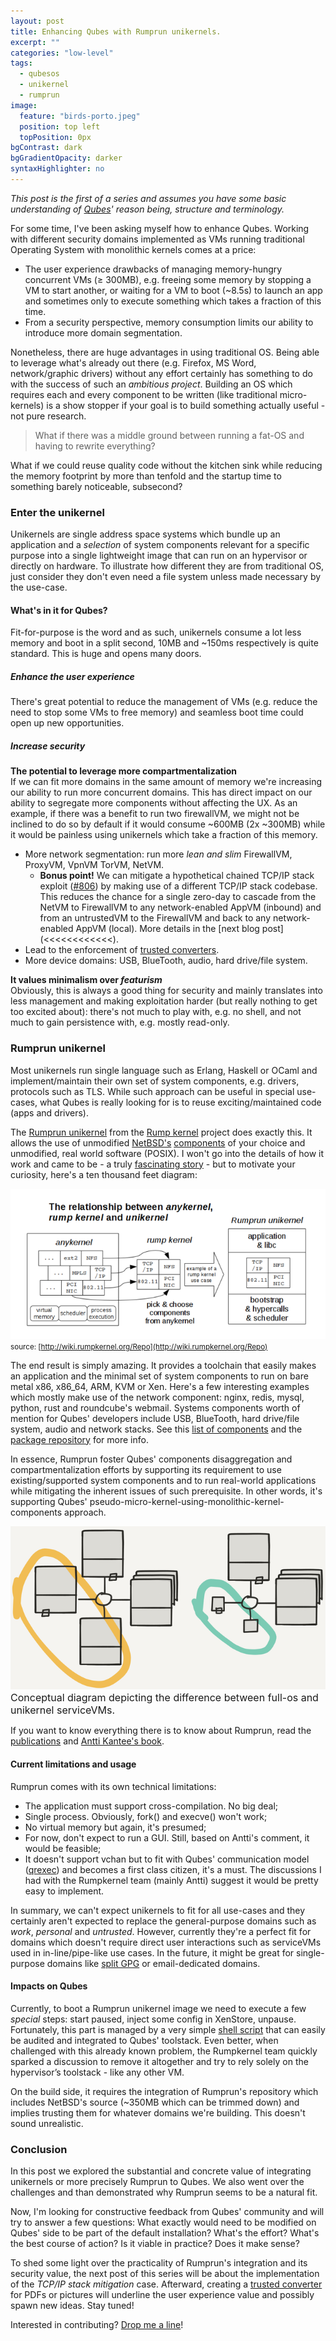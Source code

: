 ```yaml
---
layout: post
title: Enhancing Qubes with Rumprun unikernels.
excerpt: ""
categories: "low-level"
tags:
  - qubesos
  - unikernel
  - rumprun
image:
  feature: "birds-porto.jpeg"
  position: top left
  topPosition: 0px
bgContrast: dark
bgGradientOpacity: darker
syntaxHighlighter: no
---
```


_This post is the first of a series and assumes you have some basic understanding of [Qubes](https://qubes-os.org)' reason being, structure and terminology._

For some time, I've been asking myself how to enhance Qubes. Working with different security domains implemented as VMs running traditional Operating System with monolithic kernels comes at a price:

- The user experience drawbacks of managing memory-hungry concurrent VMs (&ge; 300MB), e.g. freeing some memory by stopping a VM to start another, or waiting for a VM to boot (~8.5s) to launch an app and sometimes only to execute something which takes a fraction of this time.
- From a security perspective, memory consumption limits our ability to introduce more domain segmentation.

Nonetheless, there are huge advantages in using traditional OS. Being able to leverage what's already out there (e.g. Firefox, MS Word, network/graphic drivers) without any effort certainly has something to do with the success of such an _ambitious project_. Building an OS which requires each and every component to be written (like traditional micro-kernels) is a show stopper if your goal is to build something actually useful - not pure research.

<blockquote class="largeQuote">
What if there was a middle ground between running a fat-OS and having to rewrite everything?
</blockquote>

What if we could reuse quality code without the kitchen sink while reducing the memory footprint by more than tenfold and the startup time to something barely noticeable, subsecond?

### Enter the unikernel

Unikernels are single address space systems which bundle up an application and a *selection* of system components relevant for a specific purpose into a single lightweight image that can run on an hypervisor or directly on hardware. To illustrate how different they are from traditional OS, just consider they don't even need a file system unless made necessary by the use-case.

#### What's in it for Qubes?

Fit-for-purpose is the word and as such, unikernels consume a lot less memory and boot in a split second, 10MB and ~150ms respectively is quite standard. This is huge and opens many doors.

##### Enhance the user experience

There's great potential to reduce the management of VMs (e.g. reduce the need to stop some VMs to free memory) and seamless boot time could open up new opportunities.

##### Increase security

**The potential to leverage more compartmentalization**  
  If we can fit more domains in the same amount of memory we're increasing our ability to run more concurrent domains. This has direct impact on our ability to segregate more components without affecting the UX. As an example, if there was a benefit to run two firewallVM, we might not be inclined to do so by default if it would consume ~600MB (2x ~300MB) while it would be painless using unikernels which take a fraction of this memory.

  - More network segmentation: run more _lean and slim_ FirewallVM, ProxyVM, VpnVM TorVM, NetVM.
    - **Bonus point!** We can mitigate a hypothetical chained TCP/IP stack exploit ([#806](https://github.com/QubesOS/qubes-issues/issues/806)) by making use of a different TCP/IP stack codebase. This reduces the chance for a single zero-day to cascade from the NetVM to FirewallVM to any network-enabled AppVM (inbound) and from an untrustedVM to the FirewallVM and back to any network-enabled AppVM (local). More details in the [next blog post](<<<<<<<<<<<<).
  - Lead to the enforcement of [trusted converters](http://blog.invisiblethings.org/2013/02/21/converting-untrusted-pdfs-into-trusted.html).
  - More device domains: USB, BlueTooth, audio, hard drive/file system.

**It values minimalism over _featurism_**  
  Obviously, this is always a good thing for security and mainly translates into less management and making exploitation harder (but really nothing to get too excited about): there's not much to play with, e.g. no shell, and not much to gain persistence with, e.g. mostly read-only.

### Rumprun unikernel
Most unikernels run single language such as Erlang, Haskell or OCaml and implement/maintain their own set of system components, e.g. drivers, protocols such as TLS. While such approach can be useful in special use-cases, what Qubes is really looking for is to reuse exciting/maintained code (apps and drivers).

The [Rumprun unikernel](http://repo.rumpkernel.org/rumprun) from the [Rump kernel](http://rumpkernel.org) project does exactly this. It allows the use of unmodified [NetBSD's](https://netbsd.org) [components](/misc/rump-make_describe-2015-10.txt) of your choice and unmodified, real world software (POSIX). I won't go into the details of how it work and came to be - a truly [fascinating story](https://blog.xenproject.org/2015/08/06/on-rump-kernels-and-the-rumprun-unikernel/) - but to motivate your curiosity, here's a ten thousand feet diagram:

![anykernel and rumpkernel to unikernel](/img/posts/anyunirumpkernel.png)
<small>
source: [http://wiki.rumpkernel.org/Repo](http://wiki.rumpkernel.org/Repo)
</small>

The end result is simply amazing. It provides a toolchain that easily makes an application and the minimal set of system components to run on bare metal x86, x86_64, ARM, KVM or Xen. Here's a few interesting examples which mostly make use of the network component: nginx, redis, mysql, python, rust and roundcube's webmail. Systems components worth of mention for Qubes' developers include USB, BlueTooth, hard drive/file system, audio and network stacks. See this [list of components](/misc/rump-make_describe-2015-10.txt) and the [package repository](http://repo.rumpkernel.org/rumprun-packages) for more info.

In essence, Rumprun foster Qubes' components disaggregation and compartmentalization efforts by supporting its requirement to use existing/supported system components and to run real-world applications while mitigating the inherent issues of such prerequisite. In other words, it's supporting Qubes' pseudo-micro-kernel-using-monolithic-kernel-components approach.

![tcp ip stop reverse cascade](/img/posts/qubes-full-vs-uni.png)
<small style="font-size: 16px">
Conceptual diagram depicting the difference between full-os and unikernel serviceVMs.
</small>

If you want to know everything there is to know about Rumprun, read the [publications](http://wiki.rumpkernel.org/Info%3A-Publications-and-Talks) and [Antti Kantee's book](http://repo.rumpkernel.org/book).

#### Current limitations and usage

Rumprun comes with its own technical limitations:

- The application must support cross-compilation. No big deal;
- Single process. Obviously, fork() and execve() won't work;
- No virtual memory but again, it's presumed;
- For now, don't expect to run a GUI. Still, based on Antti's comment, it would be feasible;
- It doesn't support vchan but to fit with Qubes' communication model ([qrexec](https://www.qubes-os.org/en/doc/qrexec/)) and becomes a first class citizen, it's a must. The discussions I had with the Rumpkernel team (mainly Antti) suggest it would be pretty easy to implement.

In summary, we can't expect unikernels to fit for all use-cases and they certainly aren't expected to replace the general-purpose domains such as *work*, *personal* and *untrusted*. However, currently they're a perfect fit for domains which doesn't require direct user interactions such as serviceVMs used in in-line/pipe-like use cases. In the future, it might be great for single-purpose domains like [split GPG](https://www.qubes-os.org/doc/split-gpg/) or email-dedicated domains.

#### Impacts on Qubes

Currently, to boot a Rumprun unikernel image we need to execute a few *special* steps: start paused, inject some config in XenStore, unpause. Fortunately, this part is managed by a very simple [shell script](https://github.com/rumpkernel/rumprun/blob/master/app-tools/rumprun) that can easily be audited and integrated to Qubes' toolstack. Even better, when challenged with this already known problem, the Rumpkernel team quickly sparked a discussion to remove it altogether and try to rely solely on the hypervisor’s toolstack - like any other VM.

On the build side, it requires the integration of Rumprun's repository which includes NetBSD's source (~350MB which can be trimmed down) and implies trusting them for whatever domains we're building. This doesn't sound unrealistic.

### Conclusion

In this post we explored the substantial and concrete value of integrating unikernels or more precisely Rumprun to Qubes. We also went over the challenges and than demonstrated why Rumprun seems to be a natural fit.

Now, I'm looking for constructive feedback from Qubes' community and will try to answer a few questions: What exactly would need to be modified on Qubes' side to be part of the default installation? What's the effort? What's the best course of action? Is it viable in practice? Does it make sense?

To shed some light over the practicality of Rumprun's integration and its security value, the next post of this series will be about the implementation of the *TCP/IP stack mitigation* case. Afterward, creating a [trusted converter](http://theinvisiblethings.blogspot.ca/2013/02/converting-untrusted-pdfs-into-trusted.html) for PDFs or pictures will underline the user experience value and possibly spawn new ideas. Stay tuned!

Interested in contributing? [Drop me a line](/about/#contact)!
